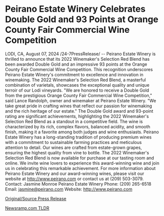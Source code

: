 # Peirano Estate Winery Celebrates Double Gold and 93 Points at Orange County Fair Commercial Wine Competition

LODI, CA, August 07, 2024 /24-7PressRelease/ -- Peirano Estate Winery is thrilled to announce that its 2022 Winemaker's Selection Red Blend has been awarded Double Gold and an impressive 93 points at the Orange County Fair Commercial Wine Competition.  This recognition underscores Peirano Estate Winery's commitment to excellence and innovation in winemaking. The 2022 Winemaker's Selection Red Blend, a masterful combination of varietals, showcases the exceptional quality and unique terroir of our Lodi vineyards.  "We are honored to receive a Double Gold from the prestigious Orange County Fair Commercial Wine Competition," said Lance Randolph, owner and winemaker at Peirano Estate Winery. "We take great pride in crafting wines that reflect our passion for winemaking and the rich heritage of our estate."  The Double Gold award and 93-point rating are significant achievements, highlighting the 2022 Winemaker's Selection Red Blend as a standout in a competitive field. The wine is characterized by its rich, complex flavors, balanced acidity, and smooth finish, making it a favorite among both judges and wine enthusiasts.  Peirano Estate Winery has a long-standing tradition of producing premium wines with a commitment to sustainable farming practices and meticulous attention to detail. Our wines are crafted from estate-grown grapes, ensuring the highest quality from vine to bottle.  The 2022 Winemaker's Selection Red Blend is now available for purchase at our tasting room and online. We invite wine lovers to experience this award-winning wine and join us in celebrating this remarkable achievement.  For more information about Peirano Estate Winery and our award-winning wines, please visit our website at http://www.peirano.com or contact us at (209) 503-3079.  Contact: Jasmine Monroe Peirano Estate Winery Phone: (209) 265-6518 Email: jasmine@peirano.com Website: http://www.peirano.com 

[Original/Source Press Release](https://www.24-7pressrelease.com/press-release/513142/peirano-estate-winery-celebrates-double-gold-and-93-points-at-orange-county-fair-commercial-wine-competition) 

[Newsramp.com TLDR](https://newsramp.com/None) 